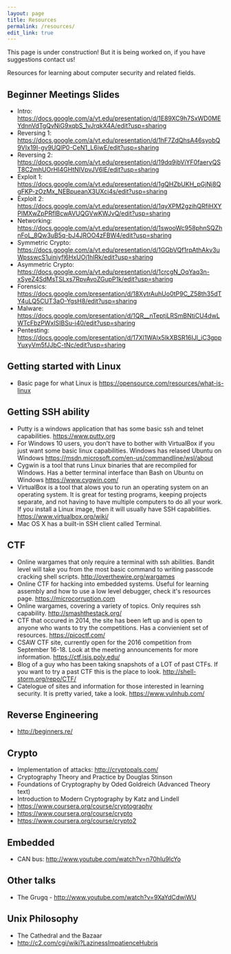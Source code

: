 ```yaml
---
layout: page
title: Resources
permalink: /resources/
edit_link: true
---
```


<span class="notice">This page is under construction! But it is being worked on, if you have suggestions contact us!</span>

Resources for learning about computer security and related fields.

## Beginner Meetings Slides
  - Intro: <https://docs.google.com/a/vt.edu/presentation/d/1E89XC9h7SxWD0MEYdnnVdTgQvNiG9xqbS_1vJrqkX4A/edit?usp=sharing>
  - Reversing 1: <https://docs.google.com/a/vt.edu/presentation/d/1hF7ZdQhsA46syobQ9VIx19I-gv9UQlP0-CeN1_L6iwE/edit?usp=sharing>
  - Reversing 2: <https://docs.google.com/a/vt.edu/presentation/d/19dq9ibViYF0faeryQST8C2mhUOrHI4GHtNIVpvJV6lE/edit?usp=sharing>
  - Exploit 1: <https://docs.google.com/a/vt.edu/presentation/d/1gQHZbUKH_pGjNj8QgFKP-zOzMx_NEBpueanX3UXci4s/edit?usp=sharing>
  - Exploit 2: <https://docs.google.com/a/vt.edu/presentation/d/1qyXPM2gzihQRfiHXYPlMXwZpPRfIBcwAVUQGVwKWJvQ/edit?usp=sharing>
  - Networking: <https://docs.google.com/a/vt.edu/presentation/d/1swooWc958phnSQZhnFoL_8Qw3uB5q-bJ4JROO4zFBW4/edit?usp=sharing>
  - Symmetric Crypto: <https://docs.google.com/a/vt.edu/presentation/d/1GGbVQf1rpAthAkv3uWpsswcS1uiniyfl6HxUOj1hIRk/edit?usp=sharing>
  - Asymmetric Crypto: <https://docs.google.com/a/vt.edu/presentation/d/1crcgN_OqYaq3n-xSyeZ4SdMsTSLxs7RpvAvoZGupP1k/edit?usp=sharing>
  - Forensics: <https://docs.google.com/presentation/d/18XytrAuhUo0tP9C_Z58th35dTY4uLQ5CUT3aO-YgsH8/edit?usp=sharing>
  - Malware: <https://docs.google.com/presentation/d/1QR__nTeptjLRSmBNtiCU4dwLWTcFbzPWxISIBSu-i40/edit?usp=sharing>
  - Pentesting: <https://docs.google.com/presentation/d/17Xl1WAlx5lkXBSR16IJl_iC3gppYuxyVm5fJJbC-tNc/edit?usp=sharing>



## Getting started with Linux
  - Basic page for what Linux is <https://opensource.com/resources/what-is-linux>

## Getting SSH ability
  - Putty is a windows application that has some basic ssh and telnet capabilities. <https://www.putty.org>
  - For Windows 10 users, you don't have to bother with VirtualBox if you just want some basic linux capabilities. Windows has relased Ubuntu on Windows <https://msdn.microsoft.com/en-us/commandline/wsl/about>
  - Cygwin is a tool that runs Linux binaries that are recompiled for Windows. Has a better terminal interface than Bash on Ubuntu on Windows <https://www.cygwin.com/>
  - VirtualBox is a tool that alows you to run an operating system on an operating system. It is great for testing programs, keeping projects separate, and not having to have multiple computers to do all your work. If you install a Linux image, then it will usually have SSH capabilities. <https://www.virtualbox.org/wiki/>
  - Mac OS X has a built-in SSH client called Terminal.  

## CTF
  - Online wargames that only require a terminal with ssh abilities. Bandit level will take you from the most basic command to writing passcode cracking shell scripts. <http://overthewire.org/wargames>
  - Online CTF for hacking into embedded systems. Useful for learning assembly and how to use a low level debugger, check it's resources page. <https://microcorruption.com>
  - Online wargames, covering a variety of topics. Only requires ssh capability. <http://smashthestack.org/>
  - CTF that occured in 2014, the site has been left up and is open to anyone who wants to try the competitions. Has a convienient set of resources. <https://picoctf.com/>
  - CSAW CTF site, currently open for the 2016 competition from September 16-18. Look at the meeting announcements for more information. <https://ctf.isis.poly.edu/>
  - Blog of a guy who has been taking snapshots of a LOT of past CTFs. If you want to try a past CTF this is the place to look. <http://shell-storm.org/repo/CTF/>
  - Catelogue of sites and information for those interested in learning security. It is pretty varied, take a look. <https://www.vulnhub.com/>

## Reverse Engineering

  - http://beginners.re/

## Crypto 
  - Implementation of attacks: <http://cryptopals.com/>
  - Cryptography Theory and Practice by Douglas Stinson
  - Foundations of Cryptography by Oded Goldreich (Advanced Theory text)
  - Introduction to Modern Cryptography by Katz and Lindell
  - <https://www.coursera.org/course/cryptography>
  - <https://www.coursera.org/course/crypto>
  - <https://www.coursera.org/course/crypto2>

## Embedded
  - CAN bus: <http://www.youtube.com/watch?v=n70hIu9lcYo>

## Other talks
  - The Grugq - <http://www.youtube.com/watch?v=9XaYdCdwiWU>

## Unix Philosophy
  - The Cathedral and the Bazaar
  - <http://c2.com/cgi/wiki?LazinessImpatienceHubris>
